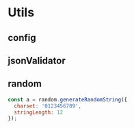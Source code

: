 # Utils

## config
## jsonValidator
## random
```javascript
const a = random.generateRandomString({
  charset: '0123456789',
  stringLength: 12
});
```
